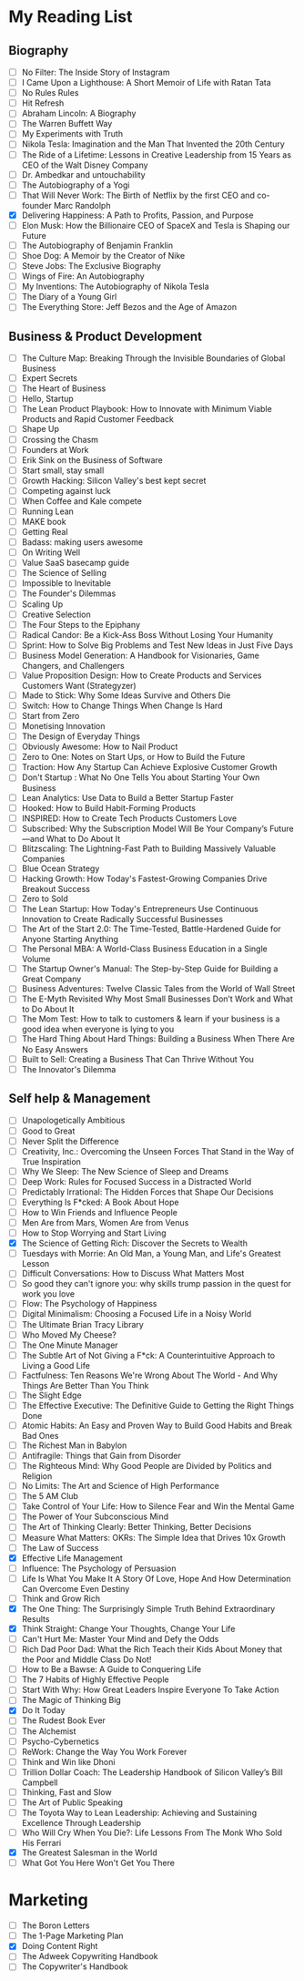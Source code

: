 # My Reading List

## Biography
- [ ] No Filter: The Inside Story of Instagram
- [ ] I Came Upon a Lighthouse: A Short Memoir of Life with Ratan Tata
- [ ] No Rules Rules
- [ ] Hit Refresh
- [ ] Abraham Lincoln: A Biography
- [ ] The Warren Buffett Way
- [ ] My Experiments with Truth
- [ ] Nikola Tesla: Imagination and the Man That Invented the 20th Century
- [ ] The Ride of a Lifetime: Lessons in Creative Leadership from 15 Years as CEO of the Walt Disney Company
- [ ] Dr. Ambedkar and untouchability
- [ ] The Autobiography of a Yogi
- [ ] That Will Never Work: The Birth of Netflix by the first CEO and co-founder Marc Randolph
- [x] Delivering Happiness: A Path to Profits, Passion, and Purpose
- [ ] Elon Musk: How the Billionaire CEO of SpaceX and Tesla is Shaping our Future
- [ ] The Autobiography of Benjamin Franklin
- [ ] Shoe Dog: A Memoir by the Creator of Nike
- [ ] Steve Jobs: The Exclusive Biography
- [ ] Wings of Fire: An Autobiography
- [ ] My Inventions: The Autobiography of Nikola Tesla
- [ ] The Diary of a Young Girl
- [ ] The Everything Store: Jeff Bezos and the Age of Amazon

## Business & Product Development

- [ ] The Culture Map: Breaking Through the Invisible Boundaries of Global Business
- [ ] Expert Secrets
- [ ] The Heart of Business
- [ ] Hello, Startup
- [ ] The Lean Product Playbook: How to Innovate with Minimum Viable Products and Rapid Customer Feedback
- [ ] Shape Up
- [ ] Crossing the Chasm
- [ ] Founders at Work
- [ ] Erik Sink on the Business of Software
- [ ] Start small, stay small
- [ ] Growth Hacking: Silicon Valley's best kept secret
- [ ] Competing against luck
- [ ] When Coffee and Kale compete
- [ ] Running Lean
- [ ] MAKE book
- [ ] Getting Real
- [ ] Badass: making users awesome
- [ ] On Writing Well
- [ ] Value SaaS basecamp guide
- [ ] The Science of Selling
- [ ] Impossible to Inevitable
- [ ] The Founder's Dilemmas
- [ ] Scaling Up
- [ ] Creative Selection
- [ ] The Four Steps to the Epiphany
- [ ] Radical Candor: Be a Kick-Ass Boss Without Losing Your Humanity
- [ ] Sprint: How to Solve Big Problems and Test New Ideas in Just Five Days
- [ ] Business Model Generation: A Handbook for Visionaries, Game Changers, and Challengers
- [ ] Value Proposition Design: How to Create Products and Services Customers Want (Strategyzer)
- [ ] Made to Stick: Why Some Ideas Survive and Others Die
- [ ] Switch: How to Change Things When Change Is Hard
- [ ] Start from Zero
- [ ] Monetising Innovation
- [ ] The Design of Everyday Things
- [ ] Obviously Awesome: How to Nail Product
- [ ] Zero to One: Notes on Start Ups, or How to Build the Future
- [ ] Traction: How Any Startup Can Achieve Explosive Customer Growth
- [ ] Don't Startup : What No One Tells You about Starting Your Own Business
- [ ] Lean Analytics: Use Data to Build a Better Startup Faster
- [ ] Hooked: How to Build Habit-Forming Products
- [ ] INSPIRED: How to Create Tech Products Customers Love
- [ ] Subscribed: Why the Subscription Model Will Be Your Company’s Future—and What to Do About It
- [ ] Blitzscaling: The Lightning-Fast Path to Building Massively Valuable Companies
- [ ] Blue Ocean Strategy
- [ ] Hacking Growth: How Today's Fastest-Growing Companies Drive Breakout Success
- [ ] Zero to Sold
- [ ] The Lean Startup: How Today's Entrepreneurs Use Continuous Innovation to Create Radically Successful Businesses
- [ ] The Art of the Start 2.0: The Time-Tested, Battle-Hardened Guide for Anyone Starting Anything
- [ ] The Personal MBA: A World-Class Business Education in a Single Volume
- [ ] The Startup Owner's Manual: The Step-by-Step Guide for Building a Great Company
- [ ] Business Adventures: Twelve Classic Tales from the World of Wall Street
- [ ] The E-Myth Revisited Why Most Small Businesses Don’t Work and What to Do About It
- [ ] The Mom Test: How to talk to customers & learn if your business is a good idea when everyone is lying to you
- [ ] The Hard Thing About Hard Things: Building a Business When There Are No Easy Answers
- [ ] Built to Sell: Creating a Business That Can Thrive Without You
- [ ] The Innovator's Dilemma

## Self help & Management
- [ ] Unapologetically Ambitious
- [ ] Good to Great
- [ ] Never Split the Difference
- [ ] Creativity, Inc.: Overcoming the Unseen Forces That Stand in the Way of True Inspiration
- [ ] Why We Sleep: The New Science of Sleep and Dreams
- [ ] Deep Work: Rules for Focused Success in a Distracted World
- [ ] Predictably Irrational: The Hidden Forces that Shape Our Decisions
- [ ] Everything Is F*cked: A Book About Hope
- [ ] How to Win Friends and Influence People
- [ ] Men Are from Mars, Women Are from Venus
- [ ] How to Stop Worrying and Start Living
- [x] The Science of Getting Rich: Discover the Secrets to Wealth
- [ ] Tuesdays with Morrie: An Old Man, a Young Man, and Life's Greatest Lesson
- [ ] Difficult Conversations: How to Discuss What Matters Most
- [ ] So good they can't ignore you: why skills trump passion in the quest for work you love
- [ ] Flow: The Psychology of Happiness
- [ ] Digital Minimalism: Choosing a Focused Life in a Noisy World
- [ ] The Ultimate Brian Tracy Library
- [ ] Who Moved My Cheese?
- [ ] The One Minute Manager
- [ ] The Subtle Art of Not Giving a F*ck: A Counterintuitive Approach to Living a Good Life
- [ ] Factfulness: Ten Reasons We're Wrong About The World - And Why Things Are Better Than You Think
- [ ] The Slight Edge
- [ ] The Effective Executive: The Definitive Guide to Getting the Right Things Done
- [ ] Atomic Habits: An Easy and Proven Way to Build Good Habits and Break Bad Ones
- [ ] The Richest Man in Babylon
- [ ] Antifragile: Things that Gain from Disorder
- [ ] The Righteous Mind: Why Good People are Divided by Politics and Religion
- [ ] No Limits: The Art and Science of High Performance
- [ ] The 5 AM Club
- [ ] Take Control of Your Life: How to Silence Fear and Win the Mental Game
- [ ] The Power of Your Subconscious Mind
- [ ] The Art of Thinking Clearly: Better Thinking, Better Decisions
- [ ] Measure What Matters: OKRs: The Simple Idea that Drives 10x Growth
- [ ] The Law of Success
- [X] Effective Life Management
- [ ] Influence: The Psychology of Persuasion
- [ ] Life Is What You Make It A Story Of Love, Hope And How Determination Can Overcome Even Destiny
- [ ] Think and Grow Rich
- [X] The One Thing: The Surprisingly Simple Truth Behind Extraordinary Results
- [X] Think Straight: Change Your Thoughts, Change Your Life
- [ ] Can't Hurt Me: Master Your Mind and Defy the Odds
- [ ] Rich Dad Poor Dad: What the Rich Teach their Kids About Money that the Poor and Middle Class Do Not!
- [ ] How to Be a Bawse: A Guide to Conquering Life
- [ ] The 7 Habits of Highly Effective People
- [ ] Start With Why: How Great Leaders Inspire Everyone To Take Action
- [ ] The Magic of Thinking Big
- [x] Do It Today
- [ ] The Rudest Book Ever
- [ ] The Alchemist
- [ ] Psycho-Cybernetics
- [ ] ReWork: Change the Way You Work Forever
- [ ] Think and Win like Dhoni
- [ ] Trillion Dollar Coach: The Leadership Handbook of Silicon Valley’s Bill Campbell
- [ ] Thinking, Fast and Slow
- [ ] The Art of Public Speaking
- [ ] The Toyota Way to Lean Leadership: Achieving and Sustaining Excellence Through Leadership
- [ ] Who Will Cry When You Die?: Life Lessons From The Monk Who Sold His Ferrari
- [x] The Greatest Salesman in the World
- [ ] What Got You Here Won't Get You There

# Marketing
- [ ] The Boron Letters
- [ ] The 1-Page Marketing Plan
- [x] Doing Content Right
- [ ] The Adweek Copywriting Handbook
- [ ] The Copywriter's Handbook
